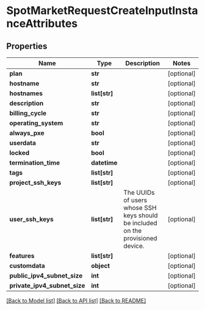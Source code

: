 # SpotMarketRequestCreateInputInstanceAttributes


## Properties
Name | Type | Description | Notes
------------ | ------------- | ------------- | -------------
**plan** | **str** |  | [optional] 
**hostname** | **str** |  | [optional] 
**hostnames** | **list[str]** |  | [optional] 
**description** | **str** |  | [optional] 
**billing_cycle** | **str** |  | [optional] 
**operating_system** | **str** |  | [optional] 
**always_pxe** | **bool** |  | [optional] 
**userdata** | **str** |  | [optional] 
**locked** | **bool** |  | [optional] 
**termination_time** | **datetime** |  | [optional] 
**tags** | **list[str]** |  | [optional] 
**project_ssh_keys** | **list[str]** |  | [optional] 
**user_ssh_keys** | **list[str]** | The UUIDs of users whose SSH keys should be included on the provisioned device. | [optional] 
**features** | **list[str]** |  | [optional] 
**customdata** | **object** |  | [optional] 
**public_ipv4_subnet_size** | **int** |  | [optional] 
**private_ipv4_subnet_size** | **int** |  | [optional] 

[[Back to Model list]](../README.md#documentation-for-models) [[Back to API list]](../README.md#documentation-for-api-endpoints) [[Back to README]](../README.md)


